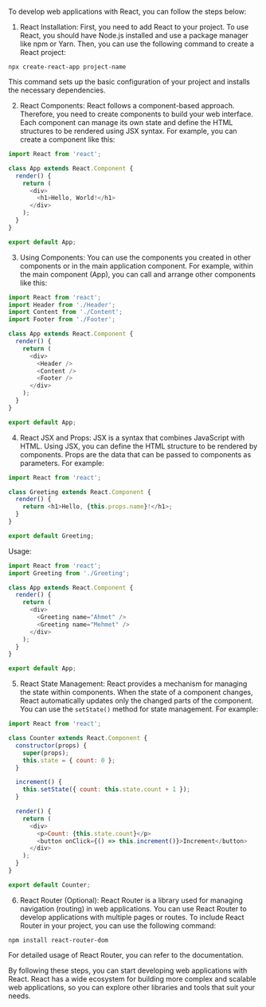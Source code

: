 To develop web applications with React, you can follow the steps below:

1. React Installation: First, you need to add React to your project. To use React, you should have Node.js installed and use a package manager like npm or Yarn. Then, you can use the following command to create a React project:

```shell
npx create-react-app project-name
```

This command sets up the basic configuration of your project and installs the necessary dependencies.

2. React Components: React follows a component-based approach. Therefore, you need to create components to build your web interface. Each component can manage its own state and define the HTML structures to be rendered using JSX syntax. For example, you can create a component like this:

```javascript
import React from 'react';

class App extends React.Component {
  render() {
    return (
      <div>
        <h1>Hello, World!</h1>
      </div>
    );
  }
}

export default App;
```

3. Using Components: You can use the components you created in other components or in the main application component. For example, within the main component (App), you can call and arrange other components like this:

```javascript
import React from 'react';
import Header from './Header';
import Content from './Content';
import Footer from './Footer';

class App extends React.Component {
  render() {
    return (
      <div>
        <Header />
        <Content />
        <Footer />
      </div>
    );
  }
}

export default App;
```

4. React JSX and Props: JSX is a syntax that combines JavaScript with HTML. Using JSX, you can define the HTML structure to be rendered by components. Props are the data that can be passed to components as parameters. For example:

```javascript
import React from 'react';

class Greeting extends React.Component {
  render() {
    return <h1>Hello, {this.props.name}!</h1>;
  }
}

export default Greeting;
```

Usage:

```javascript
import React from 'react';
import Greeting from './Greeting';

class App extends React.Component {
  render() {
    return (
      <div>
        <Greeting name="Ahmet" />
        <Greeting name="Mehmet" />
      </div>
    );
  }
}

export default App;
```

5. React State Management: React provides a mechanism for managing the state within components. When the state of a component changes, React automatically updates only the changed parts of the component. You can use the `setState()` method for state management. For example:

```javascript
import React from 'react';

class Counter extends React.Component {
  constructor(props) {
    super(props);
    this.state = { count: 0 };
  }

  increment() {
    this.setState({ count: this.state.count + 1 });
  }

  render() {
    return (
      <div>
        <p>Count: {this.state.count}</p>
        <button onClick={() => this.increment()}>Increment</button>
      </div>
    );
  }
}

export default Counter;
```

6. React Router (Optional): React Router is a library used for managing navigation (routing) in web applications. You can use React Router to develop applications with multiple pages or routes. To include React Router in your project, you can use the following command:

```shell
npm install react-router-dom
```

For detailed usage of React Router, you can refer to the documentation.

By following these steps, you can start developing web applications with React. React has a wide ecosystem for building more complex and scalable web applications, so you can explore other libraries and tools that suit your needs.
